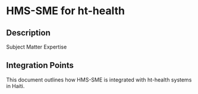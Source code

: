 # HMS-SME for ht-health

## Description

Subject Matter Expertise

## Integration Points

This document outlines how HMS-SME is integrated with ht-health systems in Haiti.
